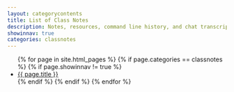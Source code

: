 ```yaml
---
layout: categorycontents
title: List of Class Notes
description: Notes, resources, command line history, and chat transcripts of delivered GitHub classes.
showinnav: true
categories: classnotes
---
```


<ul>
{% for page in site.html_pages %}
{% if page.categories == classnotes %}
{% if page.showinnav != true %}
<li><a href="{{ page.url | remove:'index.html' }}">{{ page.title }}</a></li>
{% endif %}
{% endif %}
{% endfor %}
</ul>
